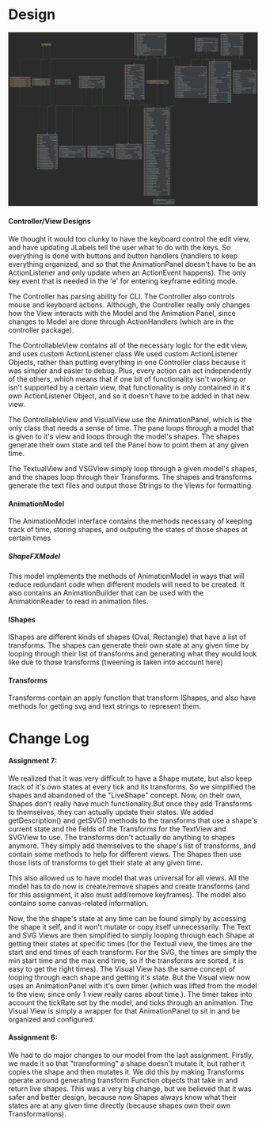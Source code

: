 
# Design

![alt text](ExcellenceClassDiagram.png "Logo Title Text 1")


#### Controller/View Designs
We thought it would too clunky to have the keyboard control the edit view, and have updating JLabels tell the user what to do with
the keys. So everything is done with buttons and button handlers (handlers to keep everything organized, and so that the AnimationPanel
doesn't have to be an ActionListener and only update when an ActionEvent happens). The only key event that is needed in the 'e' for 
entering keyframe editing mode.

The Controller has parsing ability for CLI. The Controller also controls mouse and keyboard actions. Although, the Controller really
only changes how the View interacts with the Model and the Animation Panel, since changes to Model are done through ActionHandlers (which are in the controller package).

The ControllableView contains all of the necessary logic for the edit view, and uses custom ActionListener class We used custom ActionListener Objects,
rather than putting everything in one Controller class because it was simpler and easier to debug. Plus, every action can act
independently of the others, which means that if one bit of functionality isn't working or isn't supported by a certain view, 
that functionality is only contained in it's own ActionListener Object, and so it doesn't have to be added in that new view.

The ControllableView and VisualView use the AnimationPanel, which is the only class that needs a sense of time. The pane loops through
a model that is given to it's view and loops through the model's shapes. The shapes generate their own state and tell the Panel how to point
them at any given time.

The TextualView and VSGView simply loop through a given model's shapes, and the shapes loop through their Transforms. The shapes and transforms
generate the text files and output those Strings to the Views for formatting.

#### AnimationModel
The AnimationModel interface contains the methods necessary of keeping track of time, storing shapes, and outputing the states of those shapes at certain times

##### ShapeFXModel
This model implements the methods of AnimationModel in ways that will reduce redundant code when different models will need to be created. It also contains
an AnimationBuilder that can be used with the AnimationReader to read in animation files.

#### IShapes
IShapes are different kinds of shapes (Oval, Rectangle) that have a list of transforms. The shapes can generate their
own state at any given time by looping through their list of transforms and generating what they would look like due to those
transforms (tweening is taken into account here)

#### Transforms
Transforms contain an apply function that transform IShapes, and also have methods for getting svg and text strings to represent
them.

# Change Log

#### Assignment 7:
We realized that it was very difficult to have a Shape mutate, but also keep track of it's own states at every tick and its transforms. So we simplified the shapes and abandoned of the "LiveShape" concept. Now, on their own, Shapes don't really have much functionality.But once they add Transforms to themselves, they can actually update their states. 
We added getDescription() and getSVG() methods to the transforms that use a shape's current state 
and the fields of the Transforms for the TextView and SVGView to use. The transforms don't actually do anything to shapes anymore. They simply add themselves to the shape's list of transforms, and contain some methods to help for different views. The Shapes then use those lists of transforms to get their state at any given time.

This also allowed us to have model that was universal for all views. All the model has to do now is create/remove shapes and create transforms 
(and for this assignment, it also must add/remove keyframes). The model also contains some canvas-related information.

Now, the the shape's state at any time can be found simply by accessing the shape it self, and it won't mutate or copy itself unnecessarily.
The Text and SVG Views are then simplified to simply looping through each Shape at getting their states at specific times 
(for the Textual view, the times are the start and end times of each transform. For the SVG, the times are simply the min start time and 
the max end time, so if the transforms are sorted, it is easy to get the right times).
The Visual View has the same concept of looping through each shape and getting it's state. But the Visual view now uses an AnimationPanel with it's own timer (which was
lifted from the model to the view, since only 1 view really cares about time.). The timer takes into account the tickRate
set by the model, and ticks through an animation. The Visual View is simply a wrapper for that AnimationPanel to sit in and be 
organized and configured.

#### Assignment 6:
We had to do major changes to our model from the last assignment.
Firstly, we made it so that "transforming" a shape doesn't mutate it, but rather it copies the shape and then mutates it.
We did this by making Transforms operate around generating transform Function objects that take in and return live shapes.
This was a very big change, but we believed that it was safer and better design, because now Shapes always know what their
states are at any given time directly (because shapes own their own Transformations).





